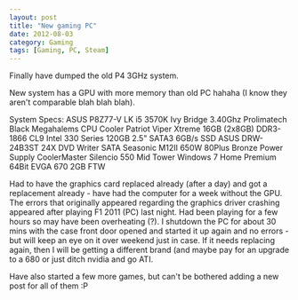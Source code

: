 ```yaml
---
layout: post
title: "New gaming PC"
date: 2012-08-03
category: Gaming
tags: [Gaming, PC, Steam]
---
```


Finally have dumped the old P4 3GHz system.

New system has a GPU with more memory than old PC hahaha (I know they aren't comparable blah blah blah).

System Specs:
ASUS P8Z77-V LK
i5 3570K Ivy Bridge 3.40Ghz
Prolimatech Black Megahalems CPU Cooler
Patriot Viper Xtreme 16GB (2x8GB) DDR3-1866 CL9
Intel 330 Series 120GB 2.5" SATA3 6GB/s SSD
ASUS DRW-24B3ST 24X DVD Writer SATA
Seasonic M12II 650W 80Plus Bronze Power Supply
CoolerMaster Silencio 550 Mid Tower
Windows 7 Home Premium 64Bit
EVGA 670 2GB FTW

Had to have the graphics card replaced already (after a day) and got a replacement already - have had the computer for a week without the GPU.
The errors that originally appeared regarding the graphics driver crashing appeared after playing F1 2011 (PC) last night. Had been playing for a few hours so may have been overheating (?).
I shutdown the PC for about 30 mins with the case front door opened and started it up again and no errors - but will keep an eye on it over weekend just in case. If it needs replacing again, then I will be getting a different brand (and maybe pay for an upgrade to a 680 or just ditch nvidia and go ATI.

Have also started a few more games, but can't be bothered adding a new post for all of them :P